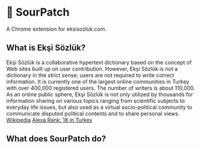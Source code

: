 # 🍋 SourPatch
A Chrome extension for eksisozluk.com.
 
## What is Ekşi Sözlük?
Ekşi Sözlük is a collaborative hypertext dictionary based on the concept of Web sites built up on user contribution. However, Ekşi Sözlük is not a dictionary in the strict sense; users are not required to write correct information. It is currently one of the largest online communities in Turkey with over 400,000 registered users. The number of writers is about 110,000. As an online public sphere, Ekşi Sözlük is not only utilized by thousands for information sharing on various topics ranging from scientific subjects to everyday life issues, but also used as a virtual socio-political community to communicate disputed political contents and to share personal views. [Wikipedia](https://en.wikipedia.org/wiki/Ek%C5%9Fi_S%C3%B6zl%C3%BCk) [Alexa Rank: 18 in Turkey](https://www.alexa.com/topsites/countries/TR)
 
## What does SourPatch do?
